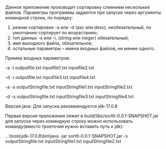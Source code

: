 Данное приложение производит сортировку слиянием нескольких файлов.
Параметры программы задаются при запуске через аргументы командной строки, по порядку: 
1. режим сортировки -a или -d (asc или desc), необязательный, по умолчанию сортирует по возрастанию; 
2. тип данных -s или -i, (string или ineger) обязательный; 
3. имя выходного файла, обязательное; 
4. остальные параметры – имена входных файлов, не менее одного.

Пример входных параметров:  

-a -i outputfile.txt inputfile1.txt inputfile2.txt  

-d -i outputfile.txt inputfile3.txt inputfile4.txt  

-a -s outputStringfile.txt inputStringfile1.txt inputStringfile2.txt  

-d -s outputStringfile.txt inputStringfile3.txt inputStringfile4.txt  


Версия java:
Для запуска рекоммендуется jdk-17.0.8

Первая версия приложения лежит в build/libs/sortIt-0.0.1-SNAPSHOT.jar для запуска через командную строку можно использовать команду(вместо троеточия нужно вставить путь к jdk): 

...\tools\jdk-17.0.8\bin\java -jar sortIt-0.0.1-SNAPSHOT.jar -s outputStringfile.txt inputStringfile1.txt inputStringfile2.txt
